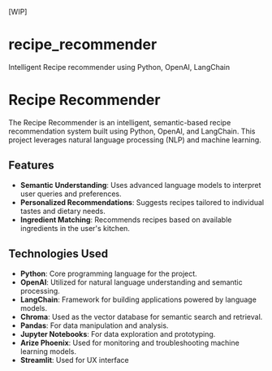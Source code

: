 [WIP]
# recipe_recommender
Intelligent Recipe recommender using Python, OpenAI, LangChain
# Recipe Recommender

The Recipe Recommender is an intelligent, semantic-based recipe recommendation system built using Python, OpenAI, and LangChain. This project leverages natural language processing (NLP) and machine learning.

## Features
- **Semantic Understanding**: Uses advanced language models to interpret user queries and preferences.
- **Personalized Recommendations**: Suggests recipes tailored to individual tastes and dietary needs.
- **Ingredient Matching**: Recommends recipes based on available ingredients in the user's kitchen.

## Technologies Used
- **Python**: Core programming language for the project.
- **OpenAI**: Utilized for natural language understanding and semantic processing.
- **LangChain**: Framework for building applications powered by language models.
- **Chroma**: Used as the vector database for semantic search and retrieval.
- **Pandas**: For data manipulation and analysis.
- **Jupyter Notebooks**: For data exploration and prototyping.
- **Arize Phoenix**: Used for monitoring and troubleshooting machine learning models.
- **Streamlit**: Used for UX interface

